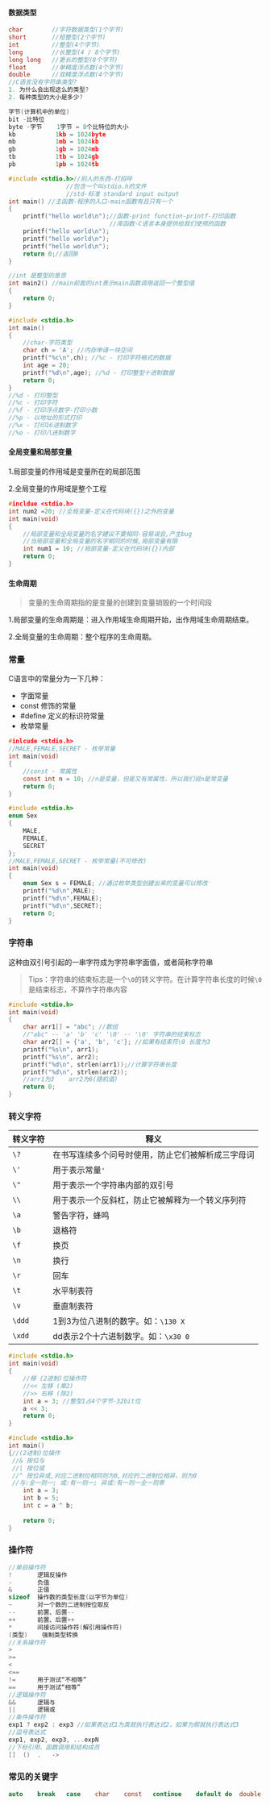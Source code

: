 #### 数据类型

```c
char		//字符数据类型(1个字节)
short		//短整型(2个字节)
int			//整型(4个字节)
long		//长整型(4 / 8个字节)
long long	//更长的整型(8个字节)
float		//单精度浮点数(4个字节)
double		//双精度浮点数(4个字节)
//C语言没有字符串类型?
1. 为什么会出现这么的类型?
2. 每种类型的大小是多少?
```

```c
字节(计算机中的单位)
bit -比特位
byte -字节	1字节 = 8个比特位的大小
kb			 1kb = 1024byte
mb			 1mb = 1024kb
gb			 1gb = 1024mb
tb			 1tb = 1024gb
pb			 1pb = 1024tb
```



```c
#include <stdio.h>//别人的东西-打招呼
                //包含一个叫stdio.h的文件
                //std-标准 standard input output
int main() //主函数-程序的入口-main函数有且只有一个
{
    printf("hello world\n");//函数-print function-printf-打印函数
                            //库函数-C语言本身提供给我们使用的函数
    printf("hello world\n");
    printf("hello world\n");
    printf("hello world\n");
    return 0;//返回0
}

//int 是整型的意思
int main2() //main前面的int表示main函数调用返回一个整型值
{
    return 0;
}
```





```c
#include <stdio.h>
int main()
{
    //char-字符类型
    char ch = 'A'; //内存申请一块空间
    printf("%c\n",ch); //%c - 打印字符格式的数据
    int age = 20;
    printf("%d\n",age); //%d - 打印整型十进制数据
    return 0;
}
//%d - 打印整型
//%c - 打印字符
//%f - 打印浮点数字-打印小数
//%p - 以地址的形式打印
//%x - 打印16进制数字
//%o - 打印八进制数字
```



#### 全局变量和局部变量

1.局部变量的作用域是变量所在的局部范围

2.全局变量的作用域是整个工程

```c
#incldue <stdio.h>
int num2 =20; //全局变量-定义在代码块({})之外的变量
int main(void)
{
    //局部变量和全局变量的名字建议不要相同-容易误会,产生bug
    //当局部变量和全局变量的名字相同的时候,局部变量有限
    int num1 = 10; //局部变量-定义在代码块({})内部
    return 0;
}
```

#### 生命周期

> 变量的生命周期指的是变量的创建到变量销毁的一个时间段

1.局部变量的生命周期是：进入作用域生命周期开始，出作用域生命周期结束。

2.全局变量的生命周期：整个程序的生命周期。

### 常量

C语言中的常量分为一下几种：

- 字面常量
- const 修饰的常量
- #define 定义的标识符常量
- 枚举常量

```c
#inlcude <stdio.h>
//MALE,FEMALE,SECRET - 枚举常量
int main(void)
{
    //const - 常属性
    const int n = 10; //n是变量，但是又有常属性，所以我们说n是常变量
    return 0;
}
```

```c
#include <stdio.h>
enum Sex
{
    MALE,
    FEMALE,
    SECRET
};
//MALE,FEMALE,SECRET - 枚举常量(不可修改)
int main(void)
{
    enum Sex s = FEMALE; //通过枚举类型创建出来的变量可以修改
    printf("%d\n",MALE);
    printf("%d\n",FEMALE);
    printf("%d\n",SECRET);
    return 0;
}
```

### 字符串

这种由双引号引起的一串字符成为字符串字面值，或者简称字符串

> Tips：字符串的结束标志是一个`\0`的转义字符。在计算字符串长度的时候`\0`是结束标志，不算作字符串内容

```c
#include <stdio.h>
int main(void)
{
    char arr1[] = "abc"; //数组
    //"abc" -- 'a' 'b' 'c' '\0' -- '\0' 字符串的结束标志
    char arr2[] = {'a', 'b', 'c'}; //如果有结束符\0 长度为3
    printf("%s\n", arr1);
    printf("%s\n", arr2);
    printf("%d\n", strlen(arr1));//计算字符串长度
    printf("%d\n", strlen(arr2));
    //arr1为3	arr2为6(随机值)
    return 0;
}
```

### 转义字符

| 转义字符 | 释义                                               |
| -------- | -------------------------------------------------- |
| `\?`     | 在书写连续多个问号时使用，防止它们被解析成三字母词 |
| `\'`     | 用于表示常量`'`                                    |
| `\"`     | 用于表示一个字符串内部的双引号                     |
| `\\`     | 用于表示一个反斜杠，防止它被解释为一个转义序列符   |
| `\a`     | 警告字符，蜂鸣                                     |
| `\b`     | 退格符                                             |
| `\f`     | 换页                                               |
| `\n`     | 换行                                               |
| `\r`     | 回车                                               |
| `\t`     | 水平制表符                                         |
| `\v`     | 垂直制表符                                         |
| `\ddd`   | 1到3为位八进制的数字。如：`\130 X`                 |
| `\xdd`   | dd表示2个十六进制数字。如：`\x30 0`                |

```c
#include <stdio.h>
int main(void)
{
    //移 (2进制)位操作符
    //<< 左移 (乘2)
    //>> 右移 (除2)
    int a = 3; //整型1占4个字节-32bit位
    a << 3;
    return 0;
}
```

```c
#include <stdio.h>
int main()
{//(2进制)位操作
 //& 按位与
 //| 按位或
 //^ 按位异或,对应二进制位相同则为0,对应的二进制位相异，则为0
 //与:全一则一; 或:有一则一; 异或:有一则一全一则零
    int a = 3;
    int b = 5;
    int c = a ^ b;
    
    return 0;
}
```

### 操作符

```c
//单目操作符
!		逻辑反操作
-		负值
&		正值
sizeof	操作数的类型长度(以字节为单位)
~		对一个数的二进制按位取反
--		前置、后置--
++		前置、后置++
*		间接访问操作符(解引用操作符)
(类型)	强制类型转换
//关系操作符
>
>=
<
<==
!=		用于测试“不相等”
==		用于测试“相等”
//逻辑操作符
&&		逻辑与
||		逻辑或
//条件操作符
exp1 ? exp2 : exp3 //如果表达式1为真就执行表达式2，如果为假就执行表达式3
//逗号表达式
exp1, exp2, exp3, ...expN
//下标引用、函数调用和结构成员
[]	()	.	->
```

### 常见的关键字

```c
auto	break	case	char	const	continue	default	do	double	else	enum	extern	for		goto	if		int		long	register	return	short	sizeof	static	struct	switch	typedef	union	unsigned	void	volatile	while  
```

